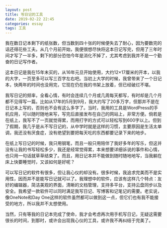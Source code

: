 ```yaml
---
layout: post
title: 写日记的工具
date: 2019-02-22 22:45
categories: essay
tags: 工具
---
```


我在数日记本剩下的纸张数，但当数到四十张的时候便失去了耐心，因为要数完的话还得花些工夫。从几个月前开始，我便很想尽快将这本日记写完，但用了三年时间才写了一半多，剩下的部分恐怕今年是消化不掉了，尤其考虑到我并不是一个勤奋的日记写作者。

这本日记是我在15年末买的，从16年元旦开始使用，大约12×17厘米的开本，以我的大字，一页至多可以写三百字左右吧。当初上大学的时候，我曾带来了一个日记本，快两年的时间也没用完，它现在仍在我的书架上放着，但已经破烂不堪。

我写日记的频率，全看心情，有时会连续几个月或几周每天都写，有时却是几个月都不见得写一篇。比如从17年的5月到9月，我大约写了20多万字，但那并不是在日记本上写的，否则也不会有这么多字了。当时，我用的工具是WordPress的手机应用，可以随时随地来写，写完后直接发布在自己的网站上，非常方便。倘若是在纸上，我写不了一页就觉得累，而用打字的方式可以轻松写到600字以上。但到了假期，我几乎是从不写日记的，从中学时就是这样的习惯，主要原因是生活太单调，我还没有厌食症，没有绝望到要把每天吃的东西都要记录下来的地步。

在纸上写日记的时候，我只用钢笔，而且一般只用陪伴了我好多年的写乐，但这并没有让我的书写轻松多少，我还是经常觉得累，本来想要详细诉说的事件和心情，也只用一句话就草草结束了。而且，用日记本并不能做到随时随地地写，当我躺在床上快要睡觉时，又该如何是好呢？

可以写日记的软件有很多，但让我心仪的却没有。很多时候，我追求完美而不是实用性，因而并不是能写日记就可以了。我理想中的软件，应该有这样几个特点：友好的编辑器，简洁美观的界面，清晰的文档管理，支持多平台，支持云盘同步以及安全。我希望一款软件可以同时满足我写日记、写博客和记笔记的需要。老实说，像OneNote和Day One这样的软件虽然都可以做到这一点，但它们也有我不能接受的地方，所以我并不太想使用。

当然，只有等我的日记本完成了使命，我才会考虑再次用手机写日记，无疑这需要很长的时间，到那时，或许会出现我心仪的工具，或许我不再纠结于完美了。